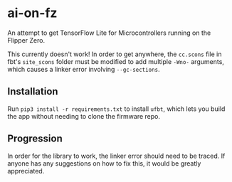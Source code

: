 # ai-on-fz
An attempt to get TensorFlow Lite for Microcontrollers running on the Flipper Zero.

This currently doesn't work! In order to get anywhere, the `cc.scons` file in fbt's `site_scons` folder must be modified to add multiple `-Wno-` arguments, which causes a linker error involving `--gc-sections`. 

## Installation
Run `pip3 install -r requirements.txt` to install `ufbt`, which lets you build the app without needing to clone the firmware repo.

## Progression
In order for the library to work, the linker error should need to be traced. If anyone has any suggestions on how to fix this, it would be greatly appreciated.

